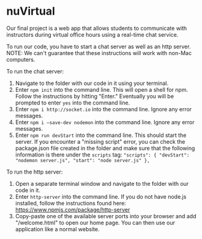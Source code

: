# nuVirtual
Our final project is a web app that allows students to communicate with instructors during virtual office hours using a real-time chat service.

To run our code, you have to start a chat server as well as an http server. NOTE: We can't guarantee that these instructions will work with non-Mac computers.

To run the chat server:
1. Navigate to the folder with our code in it using your terminal.
2. Enter `npm init` into the command line. This will open a shell for npm. Follow the instructions by hitting "Enter." Eventually you will be prompted to enter `yes` into the command line.
3. Enter `npm i http://socket.io` into the command line. Ignore any error messages.
4. Enter `npm i —save-dev nodemon` into the command line. Ignore any error messages.
5. Enter `npm run devStart` into the command line. This should start the server. If you encounter a "missing script" error, you can check the package.json file created in the folder and make sure that the following information is there under the `scripts` tag: 
`"scripts": {
    "devStart": "nodemon server.js",
    "start": "node server.js"
  },`
 

To run the http server:
1. Open a separate terminal window and navigate to the folder with our code in it.
2. Enter `http-server` into the command line. If you do not have node.js installed, follow the instructions found here: https://www.npmjs.com/package/http-server
3. Copy-paste one of the available server ports into your browser and add "/welcome.html" to open our home page. You can then use our application like a normal website.
